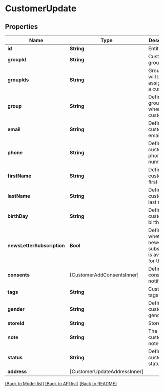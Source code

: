 # CustomerUpdate

## Properties
Name | Type | Description | Notes
------------ | ------------- | ------------- | -------------
**id** | **String** | Entity id | [optional] 
**groupId** | **String** | Customer group_id | [optional] 
**groupIds** | **String** | Groups that will be assigned to a customer | [optional] 
**group** | **String** | Defines the group where the customer | [optional] 
**email** | **String** | Defines customer&#39;s email | [optional] 
**phone** | **String** | Defines customer&#39;s phone number | [optional] 
**firstName** | **String** | Defines customer&#39;s first name | [optional] 
**lastName** | **String** | Defines customer&#39;s last name | [optional] 
**birthDay** | **String** | Defines customer&#39;s birthday | [optional] 
**newsLetterSubscription** | **Bool** | Defines whether the newsletter subscription is available for the user | [optional] 
**consents** | [CustomerAddConsentsInner] | Defines consents to notifications | [optional] 
**tags** | **String** | Customer tags | [optional] 
**gender** | **String** | Defines customer&#39;s gender | [optional] 
**storeId** | **String** | Store Id | [optional] 
**note** | **String** | The customer note. | [optional] 
**status** | **String** | Defines customer&#39;s status | [optional] 
**address** | [CustomerUpdateAddressInner] |  | [optional] 

[[Back to Model list]](../README.md#documentation-for-models) [[Back to API list]](../README.md#documentation-for-api-endpoints) [[Back to README]](../README.md)


